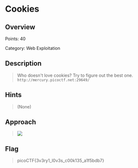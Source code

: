 # Cookies

## Overview

Points: 40

Category: Web Exploitation

## Description

> Who doesn't love cookies? Try to figure out the best one. `http://mercury.picoctf.net:29649/`

## Hints

> (None)

## Approach

> ![](Assignment_2/NIKHIL%20MEENA%20ASSIGNMENT%202)

## Flag

> picoCTF{3v3ry1_l0v3s_c00k135_a1f5bdb7}
